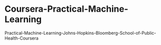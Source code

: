 # Coursera-Practical-Machine-Learning
Practical-Machine-Learning-Johns-Hopkins-Bloomberg-School-of-Public-Health-Coursera
